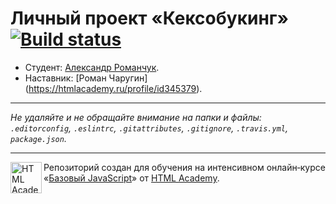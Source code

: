 # Личный проект «Кексобукинг» [![Build status][travis-image]][travis-url]

* Студент: [Александр Романчук](https://up.htmlacademy.ru/javascript/11/user/261837).
* Наставник: [Роман Чаругин] (https://htmlacademy.ru/profile/id345379).

---

_Не удаляйте и не обращайте внимание на папки и файлы:_<br>
_`.editorconfig`, `.eslintrc`, `.gitattributes`, `.gitignore`, `.travis.yml`, `package.json`._

---

<a href="https://htmlacademy.ru/intensive/javascript"><img align="left" width="50" height="50" title="HTML Academy" src="https://up.htmlacademy.ru/static/img/intensive/javascript/logo-for-github.svg"></a>

Репозиторий создан для обучения на интенсивном онлайн‑курсе «[Базовый JavaScript](https://htmlacademy.ru/intensive/javascript)» от [HTML Academy](https://htmlacademy.ru).

[travis-image]: https://travis-ci.org/htmlacademy-javascript/261837-keksobooking.svg?branch=master
[travis-url]: https://travis-ci.org/htmlacademy-javascript/261837-keksobooking

